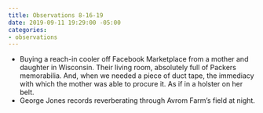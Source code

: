 ```yaml
---
title: Observations 8-16-19
date: 2019-09-11 19:29:00 -05:00
categories:
- observations
---
```


- Buying a reach-in cooler off Facebook Marketplace from a mother and daughter in Wisconsin. Their living room, absolutely full of Packers memorabilia. And, when we needed a piece of duct tape, the immediacy with which the mother was able to procure it. As if in a holster on her belt.
- George Jones records reverberating through Avrom Farm’s field at night.